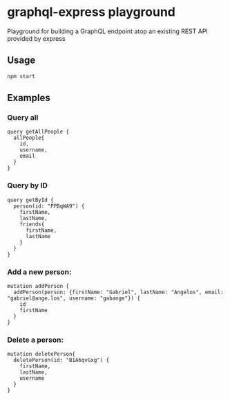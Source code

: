 # graphql-express playground

Playground for building a GraphQL endpoint atop an existing REST API provided by express

## Usage
```bash
npm start
```

## Examples
### Query all
```
query getAllPeople {
  allPeople{
    id,
    username,
    email
  }
}
```

### Query by ID
```
query getById {
  person(id: "PPBqWA9") {
    firstName,
    lastName,
    friends{
      firstName,
      lastName
    }
  }
}
```

### Add a new person:

```
mutation addPerson {
  addPerson(person: {firstName: "Gabriel", lastName: "Angelos", email: "gabriel@ange.los", username: "gabange"}) {
    id
    firstName
  }
}
```

### Delete a person:

```
mutation deletePerson{
  deletePerson(id: "B1A6qvGxg") {
    firstName,
    lastName,
    username
  }
}
```
